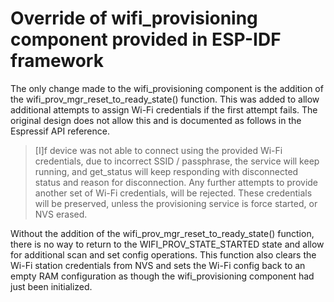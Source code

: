 # Override of wifi\_provisioning component provided in ESP-IDF framework

 The only change made to the wifi\_provisioning component is the addition of the wifi\_prov\_mgr\_reset\_to\_ready\_state() function. This was added to allow additional attempts to assign Wi-Fi credentials if the first attempt fails. The original design does not allow this and is documented as follows in the Espressif API reference.

> \[I\]f device was not able to connect using the provided Wi-Fi credentials, due to incorrect SSID / passphrase, the service will keep running, and get\_status will keep responding with disconnected status and reason for disconnection. Any further attempts to provide another set of Wi-Fi credentials, will be rejected. These credentials will be preserved, unless the provisioning service is force started, or NVS erased.

Without the addition of the wifi\_prov\_mgr\_reset\_to\_ready\_state() function, there is no way to return to the WIFI\_PROV\_STATE\_STARTED state and allow for additional scan and set config operations. This function also clears the Wi-Fi station credentials from NVS and sets the Wi-Fi config back to an empty RAM configuration as though the wifi\_provisioning component had just been initialized.
